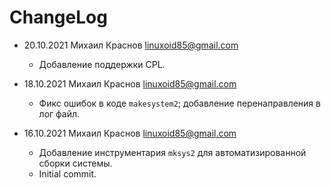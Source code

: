 # ChangeLog

* 20.10.2021 Михаил Краснов <linuxoid85@gmail.com>
	* Добавление поддержки CPL.

* 18.10.2021 Михаил Краснов <linuxoid85@gmail.com>
	* Фикс ошибок в коде `makesystem2`; добавление перенаправления в лог файл.

* 16.10.2021 Михаил Краснов <linuxoid85@gmail.com>
	* Добавление инструментария `mksys2` для автоматизированной сборки системы.
	* Initial commit.